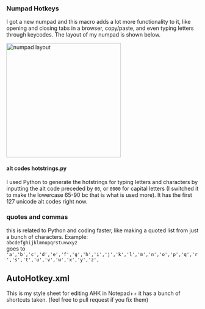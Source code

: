 ### Numpad Hotkeys
I got a new numpad and this macro adds a lot more functionality to it, like opening and closing tabs in a browser, copy/paste, and even typing letters through keycodes.
The layout of my numpad is shown below.

<img src="https://github.com/JellyJoe198/python-macros/blob/master/AutoHotkey/Numpad%20layout.png?raw=true" alt="numpad layout" width="300"/>

#### alt codes hotstrings.py
I used Python to generate the hotstrings for typing letters and characters by inputting the alt code preceded by `00`, or `0000` for capital letters (I switched it to make the lowercase 65-90 bc that is what is used more). It has the first 127 unicode alt codes right now.

### quotes and commas
this is related to Python and coding faster, like making a quoted list from just a bunch of characters. Example:  
`abcdefghijklmnopqrstuvwxyz`  
goes to  
`'a','b','c','d','e','f','g','h','i','j','k','l','m','n','o','p','q','r','s','t','u','v','w','x','y','z',`

## AutoHotkey.xml
This is my style sheet for editing AHK in Notepad++ it has a bunch of shortcuts taken. (feel free to pull request if you fix them)
